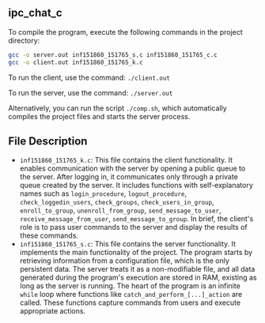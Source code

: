 ## ipc_chat_c

To compile the program, execute the following commands in the project directory:

```bash
gcc -o server.out inf151860_151765_s.c inf151860_151765_c.c
gcc -o client.out inf151860_151765_k.c
```

To run the client, use the command: `./client.out`

To run the server, use the command: `./server.out`

Alternatively, you can run the script `./comp.sh`, which automatically compiles the project files and starts the server process.

## File Description

- `inf151860_151765_k.c`: This file contains the client functionality. It enables communication with the server by opening a public queue to the server. After logging in, it communicates only through a private queue created by the server. It includes functions with self-explanatory names such as `login_procedure`, `logout_procedure`, `check_loggedin_users`, `check_groups`, `check_users_in_group`, `enroll_to_group`, `unenroll_from_group`, `send_message_to_user`, `receive_message_from_user`, `send_message_to_group`. In brief, the client's role is to pass user commands to the server and display the results of these commands.
- `inf151860_151765_s.c`: This file contains the server functionality. It implements the main functionality of the project. The program starts by retrieving information from a configuration file, which is the only persistent data. The server treats it as a non-modifiable file, and all data generated during the program's execution are stored in RAM, existing as long as the server is running. The heart of the program is an infinite `while` loop where functions like `catch_and_perform_[...]_action` are called. These functions capture commands from users and execute appropriate actions.
